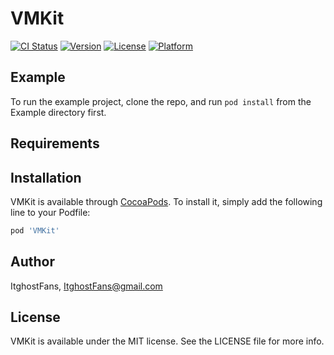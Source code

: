 # VMKit

[![CI Status](https://img.shields.io/travis/ItghostFans/VMKit.svg?style=flat)](https://travis-ci.org/ItghostFans/VMKit)
[![Version](https://img.shields.io/cocoapods/v/VMKit.svg?style=flat)](https://cocoapods.org/pods/VMKit)
[![License](https://img.shields.io/cocoapods/l/VMKit.svg?style=flat)](https://cocoapods.org/pods/VMKit)
[![Platform](https://img.shields.io/cocoapods/p/VMKit.svg?style=flat)](https://cocoapods.org/pods/VMKit)

## Example

To run the example project, clone the repo, and run `pod install` from the Example directory first.

## Requirements

## Installation

VMKit is available through [CocoaPods](https://cocoapods.org). To install
it, simply add the following line to your Podfile:

```ruby
pod 'VMKit'
```

## Author

ItghostFans, ItghostFans@gmail.com

## License

VMKit is available under the MIT license. See the LICENSE file for more info.
